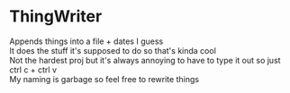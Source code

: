 # ThingWriter
Appends things into a file + dates I guess<br />
It does the stuff it's supposed to do so that's kinda cool<br />
Not the hardest proj but it's always annoying to have to type it out so just ctrl c + ctrl v<br />
My naming is garbage so feel free to rewrite things
